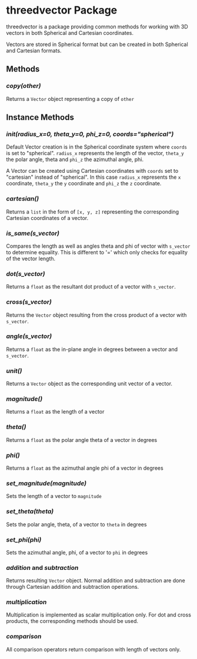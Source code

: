 # threedvector Package

threedvector is a package providing common methods for working with 3D vectors in both Spherical and Cartesian coordinates.

Vectors are stored in Spherical format but can be created in both Spherical and Cartesian formats.

## Methods

### _copy(other)_
Returns a `Vector` object representing a copy of `other`

## Instance Methods

### ___init__(radius_x=0, theta_y=0, phi_z=0, coords="spherical")_
Default Vector creation is in the Spherical coordinate system where `coords` is set to "spherical".  `radius_x` represents the length of the vector, `theta_y` the polar angle, theta and `phi_z` the azimuthal angle, phi.  

A Vector can be created using Cartesian coordinates with `coords` set to "cartesian" instead of "spherical".  In this case `radius_x` represents the `x` coordinate, `theta_y` the `y` coordinate and `phi_z` the `z` coordinate.

### _cartesian()_
Returns a `list` in the form of `[x, y, z]` representing the corresponding Cartesian coordinates of a vector.

### _is_same(s_vector)_
Compares the length as well as angles theta and phi of vector with `s_vector` to determine equality.  This is different to '=' which only checks for equality of the vector length.

### _dot(s_vector)_
Returns a `float` as the resultant dot product of a vector with `s_vector`.

### _cross(s_vector)_
Returns the `Vector` object resulting from the cross product of a vector with `s_vector`.

### _angle(s_vector)_
Returns a `float` as the in-plane angle in degrees between a vector and `s_vector`.

### _unit()_
Returns a `Vector` object as the corresponding unit vector of a vector.

### _magnitude()_
Returns a `float` as the length of a vector

### _theta()_
Returns a `float` as the polar angle theta of a vector in degrees

### _phi()_
Returns a `float` as the azimuthal angle phi of a vector in degrees

### _set_magnitude(magnitude)_
Sets the length of a vector to `magnitude` 

### _set_theta(theta)_
Sets the polar angle, theta, of a vector to `theta` in degrees

### _set_phi(phi)_
Sets the azimuthal angle, phi, of a vector to `phi` in degrees


### _addition_ and _subtraction_
Returns resulting `Vector` object.  Normal addition and subtraction are done through Cartesian addition and subtraction operations.

### _multiplication_
Multiplication is implemented as scalar multiplication only.  For dot and cross products, the corresponding methods should be used.

### _comparison_
All comparison operators return comparison with length of vectors only.
